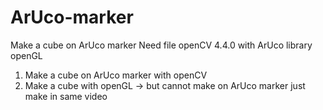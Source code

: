 # ArUco-marker
Make a cube on ArUco marker
Need file
openCV 4.4.0 with ArUco library
openGL


1. Make a cube on ArUco marker with openCV
2. Make a cube with openGL
   -> but cannot make on ArUco marker just make in same video
